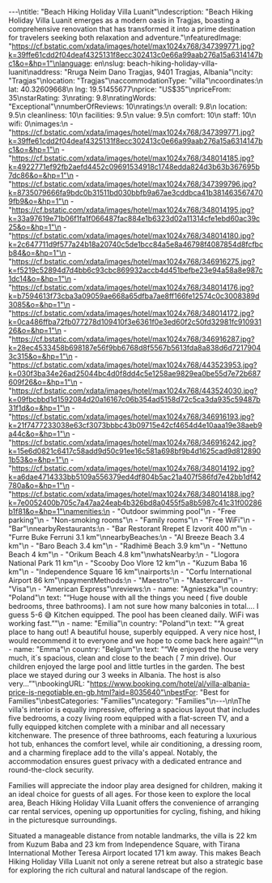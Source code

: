 ---\ntitle: "Beach Hiking Holiday Villa Luanit"\ndescription: "Beach Hiking Holiday Villa Luanit emerges as a modern oasis in Tragjas, boasting a comprehensive renovation that has transformed it into a prime destination for travelers seeking both relaxation and adventure."\nfeaturedImage: "https://cf.bstatic.com/xdata/images/hotel/max1024x768/347399771.jpg?k=39ffe61cdd2f04deaf4325131f8ecc302413c0e66a99aab276a15a6314147bc1&o=&hp=1"\nlanguage: en\nslug: beach-hiking-holiday-villa-luanit\naddress: "Rruga Neim Dano Tragjas, 9401 Tragjas, Albania"\ncity: "Tragjas"\nlocation: "Tragjas"\naccommodationType: "villa"\ncoordinates:\n  lat: 40.32609668\n  lng: 19.51455677\nprice: "US$35"\npriceFrom: 35\nstarRating: 3\nrating: 9.8\nratingWords: "Exceptional"\nnumberOfReviews: 10\nratings:\n  overall: 9.8\n  location: 9.5\n  cleanliness: 10\n  facilities: 9.5\n  value: 9.5\n  comfort: 10\n  staff: 10\n  wifi: 0\nimages:\n  - "https://cf.bstatic.com/xdata/images/hotel/max1024x768/347399771.jpg?k=39ffe61cdd2f04deaf4325131f8ecc302413c0e66a99aab276a15a6314147bc1&o=&hp=1"\n  - "https://cf.bstatic.com/xdata/images/hotel/max1024x768/348014185.jpg?k=4922771ef92fb2aefd4452c09691534918c1748edda824d3b63b367695b7dc86&o=&hp=1"\n  - "https://cf.bstatic.com/xdata/images/hotel/max1024x768/347399796.jpg?k=8735079666fa9bdc0b31511bd030bbfb9a67ae3cddbca41b3814635674709fb9&o=&hp=1"\n  - "https://cf.bstatic.com/xdata/images/hotel/max1024x768/348014195.jpg?k=33a97619e71b06f1fa1f066487fac884e1b6323d02a11314cfe1ebd60ac39c25&o=&hp=1"\n  - "https://cf.bstatic.com/xdata/images/hotel/max1024x768/348014180.jpg?k=2c647711d9f577a24b18a20740c5de1bcc84a5e8a46798f4087854d8fcfbcb84&o=&hp=1"\n  - "https://cf.bstatic.com/xdata/images/hotel/max1024x768/346916275.jpg?k=f5219c52894d7d4bb6c93cbc869932accb4d451befbe23e94a58a8e987c1dc14&o=&hp=1"\n  - "https://cf.bstatic.com/xdata/images/hotel/max1024x768/348014176.jpg?k=b7594613f73cba3a09059ae668a65dfba7ae8ff166fe12574c0c3008389d3085&o=&hp=1"\n  - "https://cf.bstatic.com/xdata/images/hotel/max1024x768/348014172.jpg?k=0ca486ffba72fb077278d109410f3e6361f0e3ed60f2c50fd32981fc91093126&o=&hp=1"\n  - "https://cf.bstatic.com/xdata/images/hotel/max1024x768/346916287.jpg?k=28ec4533458b698187e56f9bb6768d8f5567b5613fda8a838d6d72179043c315&o=&hp=1"\n  - "https://cf.bstatic.com/xdata/images/hotel/max1024x768/443523953.jpg?k=030f3ba34e26ad25044bc4d0f8dd4c5e1258ae9829ea0be55d7e72b687609f26&o=&hp=1"\n  - "https://cf.bstatic.com/xdata/images/hotel/max1024x768/443524030.jpg?k=09fbcbbd1d1592084d20a16167c06b354ad5158d72c5ca3da935c59487b31f1d&o=&hp=1"\n  - "https://cf.bstatic.com/xdata/images/hotel/max1024x768/346916193.jpg?k=21f7477233038e63cf3073bbbc43b09715e42cf4654d4e10aaa19e38aeb9a44c&o=&hp=1"\n  - "https://cf.bstatic.com/xdata/images/hotel/max1024x768/346916242.jpg?k=15e6d0821c6417c58add9d50c91ee16c581a698bf9b4d1625cad9d8128901b53&o=&hp=1"\n  - "https://cf.bstatic.com/xdata/images/hotel/max1024x768/348014192.jpg?k=a6dae4714333bb5109a556379ed4df804b5ac21a407f586fd7e42bb1df42780a&o=&hp=1"\n  - "https://cf.bstatic.com/xdata/images/hotel/max1024x768/348014188.jpg?k=7e0052400b705c7a47aa24eab4b326bd8a0455f5a8b5987c41c31f00286b1f81&o=&hp=1"\namenities:\n  - "Outdoor swimming pool"\n  - "Free parking"\n  - "Non-smoking rooms"\n  - "Family rooms"\n  - "Free WiFi"\n  - "Bar"\nnearbyRestaurants:\n  - "Bar Restorant Rrepet E Izvorit 400 m"\n  - "Furre Buke Ferruni 3.1 km"\nnearbyBeaches:\n  - "Al Breeze Beach 3.4 km"\n  - "Baro Beach 3.4 km"\n  - "Radhimë Beach 3.9 km"\n  - "Nettuno Beach 4 km"\n  - "Orikum Beach 4.8 km"\nwhatsNearby:\n  - "Llogora National Park 11 km"\n  - "Scooby Doo Vlore 12 km"\n  - "Kuzum Baba 16 km"\n  - "Independence Square 16 km"\nairports:\n  - "Corfu International Airport 86 km"\npaymentMethods:\n  - "Maestro"\n  - "Mastercard"\n  - "Visa"\n  - "American Express"\nreviews:\n  - name: "Agnieszka"\n    country: "Poland"\n    text: "“Huge house with all the things you need ( five double bedrooms, three bathrooms). I am not sure how many balconies in total.... I guess 5-6 😅
Kitchen equipped. The pool has been cleaned daily. WiFi was working fast.”"\n  - name: "Emilia"\n    country: "Poland"\n    text: "“A great place to hang out! A beautiful house, superbly equipped. A very nice host, I would recommend it to everyone and we hope to come back here again!”"\n  - name: "Emma"\n    country: "Belgium"\n    text: "“We enjoyed the house very much, it´s spacious, clean and close to the beach ( 7 min drive). Our children enjoyed the large pool and little turtles in the garden. The best place we stayed during our 3 weeks in Albania. The host is also very...”"\nbookingURL: "https://www.booking.com/hotel/al/villa-albania-price-is-negotiable.en-gb.html?aid=8035640"\nbestFor: "Best for Families"\nbestCategories: "Families"\ncategory: "Families"\n---\n\nThe villa's interior is equally impressive, offering a spacious layout that includes five bedrooms, a cozy living room equipped with a flat-screen TV, and a fully equipped kitchen complete with a minibar and all necessary kitchenware. The presence of three bathrooms, each featuring a luxurious hot tub, enhances the comfort level, while air conditioning, a dressing room, and a charming fireplace add to the villa's appeal. Notably, the accommodation ensures guest privacy with a dedicated entrance and round-the-clock security.

Families will appreciate the indoor play area designed for children, making it an ideal choice for guests of all ages. For those keen to explore the local area, Beach Hiking Holiday Villa Luanit offers the convenience of arranging car rental services, opening up opportunities for cycling, fishing, and hiking in the picturesque surroundings.

Situated a manageable distance from notable landmarks, the villa is 22 km from Kuzum Baba and 23 km from Independence Square, with Tirana International Mother Teresa Airport located 171 km away. This makes Beach Hiking Holiday Villa Luanit not only a serene retreat but also a strategic base for exploring the rich cultural and natural landscape of the region.